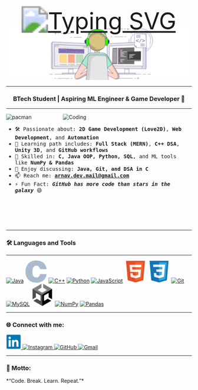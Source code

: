 <p align="center">
  <a href="https://git.io/typing-svg">
    <img 
      src="https://readme-typing-svg.demolab.com?font=JetBrains+Mono&pause=1000&center=true&vCenter=true&width=600&lines=Hey+There!;I'm+Arnav+Mundada" 
      alt="Typing SVG" 
      style="transform: scale(4.5);" />
  </a>
</p>

<a href="#" >
  <img src="img.gif" alt="Arnav Banner" />
</a>


---




<h3 align="center">BTech Student | Aspiring ML Engineer & Game Developer 🚀</h3>

---

<img align="right" alt="Coding" width="350" src="https://user-images.githubusercontent.com/74038190/212750996-938b257b-266c-45a7-9af7-655341c0f58b.gif" />

<p align="left">
  <img src="https://user-images.githubusercontent.com/74038190/212284158-e840e285-664b-44d7-b79b-e264b5e54825.gif" alt="pacman" width=450 >
</p>

<ul>
  <li ><samp>🛠️ Passionate about: <strong>2D Game Development (Love2D)</strong>, <strong>Web Development</strong>, and <strong>Automation</strong></samp></li>
  
  <li><samp>🌱 Learning path includes: <strong>Full Stack (MERN)</strong>, <strong>C++ DSA</strong>, <strong>Unity 3D</strong>, and <strong>GitHub workflows</strong></samp></li>
  
  <li><samp>🔧 Skilled in: <strong>C, Java OOP, Python, SQL</strong>, and ML tools like <strong>NumPy & Pandas</strong></samp></li>
  
  <li><samp>💬 Enjoy discussing: <strong>Java, Git, and DSA in C</strong></samp></li>
  
  <li><samp>📫 Reach me: <strong><a href="mailto:arnav.dev.mail@gmail.com">arnav.dev.mail@gmail.com</a></strong></samp></li>
  
  <li><samp>⚡ Fun Fact: <em><strong>GitHub has more code than stars in the galaxy</strong></em> 😄</samp></li>
</ul>




<h3 align="left"><br/><br/><br/></h3>





---

<h3 align="left">🛠️ Languages and Tools</h3>

---

<p align="left">
  <a href="#"><img src="https://techstack-generator.vercel.app/java-icon.svg" alt="Java" width="60" height="60"/></a>
  <a href="#"><img src="https://raw.githubusercontent.com/devicons/devicon/master/icons/c/c-original.svg" alt="C" width="60" height="60"/></a>
  <a href="#"><img src="https://techstack-generator.vercel.app/cpp-icon.svg" alt="C++" width="60" height="60"/></a>
  <a href="#"><img src="https://user-images.githubusercontent.com/74038190/212257472-08e52665-c503-4bd9-aa20-f5a4dae769b5.gif" alt="Python" width="60" height="60"/></a>
  <a href="#"><img src="https://user-images.githubusercontent.com/74038190/212257454-16e3712e-945a-4ca2-b238-408ad0bf87e6.gif" alt="JavaScript" width="60" height="60"/></a>
  <a href="#"><img src="https://raw.githubusercontent.com/devicons/devicon/master/icons/html5/html5-original.svg" alt="HTML5" width="60" height="60"/></a>
  <a href="#"><img src="https://raw.githubusercontent.com/devicons/devicon/master/icons/css3/css3-original.svg" alt="CSS3" width="60" height="60"/></a>
  <a href="#"><img src="https://user-images.githubusercontent.com/74038190/212281775-b468df30-4edc-4bf8-a4ee-f52e1aaddc86.gif" alt="Git" width="60" height="60"/></a>
  <a href="#"><img src="https://techstack-generator.vercel.app/mysql-icon.svg" alt="MySQL" width="60" height="60"/></a>
  <a href="#"><img src="https://raw.githubusercontent.com/devicons/devicon/master/icons/unity/unity-original.svg" alt="Unity" width="60" height="60"/></a>
  <a href="#"><img src="https://numpy.org/images/logo.svg" alt="NumPy" width="60" height="60"/></a>
  <a href="#"><img src="https://pandas.pydata.org/static/img/pandas_mark.svg" alt="Pandas" width="60" height="60"/></a>
</p>



---
<h3 align="left">🌐 Connect with me:</h3>
<p align="left">
  <a href="https://www.linkedin.com/in/arnav-mundada-5698b1328" target="blank">
    <img src="https://raw.githubusercontent.com/devicons/devicon/master/icons/linkedin/linkedin-original.svg" alt="LinkedIn" width="40" height="40"/>
  </a>
  <a href="https://instagram.com/arnav_m21" target="blank">
    <img src="https://raw.githubusercontent.com/rahuldkjain/github-profile-readme-generator/master/src/images/icons/Social/instagram.svg" alt="Instagram" width="40" height="40"/>
  </a>
  <a href="https://github.com/ArnavM21git" target="blank">
    <img src="https://raw.githubusercontent.com/rahuldkjain/github-profile-readme-generator/master/src/images/icons/Social/github.svg" alt="GitHub" width="40" height="40"/>
  </a>
  <a href="mailto:arnav.dev.mail@gmail.com">
    <img src="https://upload.wikimedia.org/wikipedia/commons/4/4e/Gmail_Icon.png" alt="Gmail" width="40" height="40"/>
  </a>
</p>


---



<h3 align="left">🎯 Motto:</h3>
*“Code. Break. Learn. Repeat.”*
